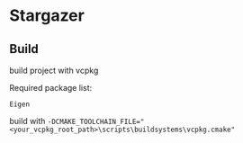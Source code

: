 # Stargazer

## Build

build project with vcpkg

Required package list:
```text
Eigen
```

build with
`-DCMAKE_TOOLCHAIN_FILE="<your_vcpkg_root_path>\scripts\buildsystems\vcpkg.cmake"`